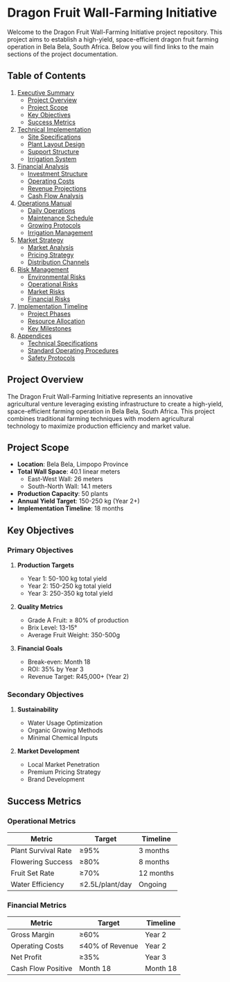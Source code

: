 # Dragon Fruit Wall-Farming Initiative

Welcome to the Dragon Fruit Wall-Farming Initiative project repository. This project aims to establish a high-yield, space-efficient dragon fruit farming operation in Bela Bela, South Africa. Below you will find links to the main sections of the project documentation.

## Table of Contents

1. [Executive Summary](executive-summary/overview.md)
   - [Project Overview](executive-summary/overview.md)
   - [Project Scope](executive-summary/scope.md)
   - [Key Objectives](executive-summary/overview.md)
   - [Success Metrics](executive-summary/overview.md)
2. [Technical Implementation](technical-implementation/site-specifications.md)
   - [Site Specifications](technical-implementation/site-specifications.md)
   - [Plant Layout Design](technical-implementation/plant-layout.md)
   - [Support Structure](technical-implementation/site-specifications.md)
   - [Irrigation System](technical-implementation/site-specifications.md)
3. [Financial Analysis](financial-analysis/investment-structure.md)
   - [Investment Structure](financial-analysis/investment-structure.md)
   - [Operating Costs](financial-analysis/operating-costs.md)
   - [Revenue Projections](financial-analysis/investment-structure.md)
   - [Cash Flow Analysis](financial-analysis/investment-structure.md)
4. [Operations Manual](operations-manual/daily-operations.md)
   - [Daily Operations](operations-manual/daily-operations.md)
   - [Maintenance Schedule](operations-manual/maintenance-schedule.md)
   - [Growing Protocols](operations-manual/maintenance-schedule.md)
   - [Irrigation Management](operations-manual/maintenance-schedule.md)
5. [Market Strategy](market-strategy/market-analysis.md)
   - [Market Analysis](market-strategy/market-analysis.md)
   - [Pricing Strategy](market-strategy/pricing-strategy.md)
   - [Distribution Channels](market-strategy/pricing-strategy.md)
6. [Risk Management](risk-management/environmental-risks.md)
   - [Environmental Risks](risk-management/environmental-risks.md)
   - [Operational Risks](risk-management/operational-risks.md)
   - [Market Risks](risk-management/operational-risks.md)
   - [Financial Risks](risk-management/operational-risks.md)
7. [Implementation Timeline](implementation-timeline/project-phases.md)
   - [Project Phases](implementation-timeline/project-phases.md)
   - [Resource Allocation](implementation-timeline/resource-allocation.md)
   - [Key Milestones](implementation-timeline/resource-allocation.md)
8. [Appendices](appendices/technical-specifications.md)
   - [Technical Specifications](appendices/technical-specifications.md)
   - [Standard Operating Procedures](appendices/technical-specifications.md)
   - [Safety Protocols](appendices/safety-protocols.md)

## Project Overview

The Dragon Fruit Wall-Farming Initiative represents an innovative agricultural venture leveraging existing infrastructure to create a high-yield, space-efficient farming operation in Bela Bela, South Africa. This project combines traditional farming techniques with modern agricultural technology to maximize production efficiency and market value.

## Project Scope

- **Location**: Bela Bela, Limpopo Province
- **Total Wall Space**: 40.1 linear meters
  - East-West Wall: 26 meters
  - South-North Wall: 14.1 meters
- **Production Capacity**: 50 plants
- **Annual Yield Target**: 150-250 kg (Year 2+)
- **Implementation Timeline**: 18 months

## Key Objectives

### Primary Objectives

1. **Production Targets**
   - Year 1: 50-100 kg total yield
   - Year 2: 150-250 kg total yield
   - Year 3: 250-350 kg total yield

2. **Quality Metrics**
   - Grade A Fruit: ≥ 80% of production
   - Brix Level: 13-15°
   - Average Fruit Weight: 350-500g

3. **Financial Goals**
   - Break-even: Month 18
   - ROI: 35% by Year 3
   - Revenue Target: R45,000+ (Year 2)

### Secondary Objectives

1. **Sustainability**
   - Water Usage Optimization
   - Organic Growing Methods
   - Minimal Chemical Inputs

2. **Market Development**
   - Local Market Penetration
   - Premium Pricing Strategy
   - Brand Development

## Success Metrics

### Operational Metrics

| Metric | Target | Timeline |
|--------|---------|----------|
| Plant Survival Rate | ≥95% | 3 months |
| Flowering Success | ≥80% | 8 months |
| Fruit Set Rate | ≥70% | 12 months |
| Water Efficiency | ≤2.5L/plant/day | Ongoing |

### Financial Metrics

| Metric | Target | Timeline |
|--------|---------|----------|
| Gross Margin | ≥60% | Year 2 |
| Operating Costs | ≤40% of Revenue | Year 2 |
| Net Profit | ≥35% | Year 3 |
| Cash Flow Positive | Month 18 | Month 18 |
